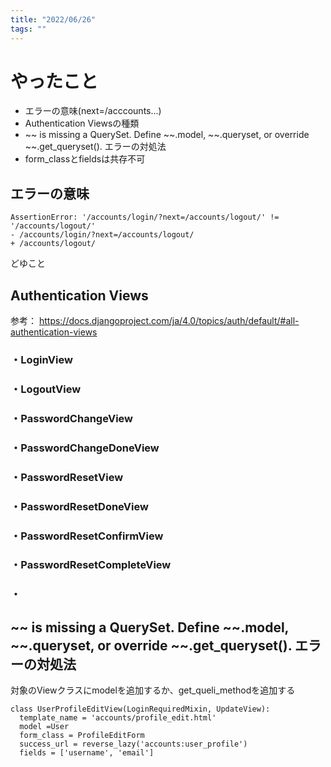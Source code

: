 ```yaml
---
title: "2022/06/26"
tags: ""
---
```


# やったこと
- エラーの意味(next=/acccounts...)
- Authentication Viewsの種類
- ~~ is missing a QuerySet. Define ~~.model, ~~.queryset, or override ~~.get_queryset(). エラーの対処法
- form_classとfieldsは共存不可


## エラーの意味

    AssertionError: '/accounts/login/?next=/accounts/logout/' != '/accounts/logout/'
    - /accounts/login/?next=/accounts/logout/
    + /accounts/logout/
どゆこと

## Authentication Views
参考：
https://docs.djangoproject.com/ja/4.0/topics/auth/default/#all-authentication-views

### ・LoginView


### ・LogoutView

### ・PasswordChangeView

### ・PasswordChangeDoneView

### ・PasswordResetView

### ・PasswordResetDoneView

### ・PasswordResetConfirmView

### ・PasswordResetCompleteView

### ・

## ~~ is missing a QuerySet. Define ~~.model, ~~.queryset, or override ~~.get_queryset(). エラーの対処法

対象のViewクラスにmodelを追加するか、get_queli_methodを追加する

    class UserProfileEditView(LoginRequiredMixin, UpdateView):
      template_name = 'accounts/profile_edit.html'
      model =User
      form_class = ProfileEditForm
      success_url = reverse_lazy('accounts:user_profile')
      fields = ['username', 'email']
